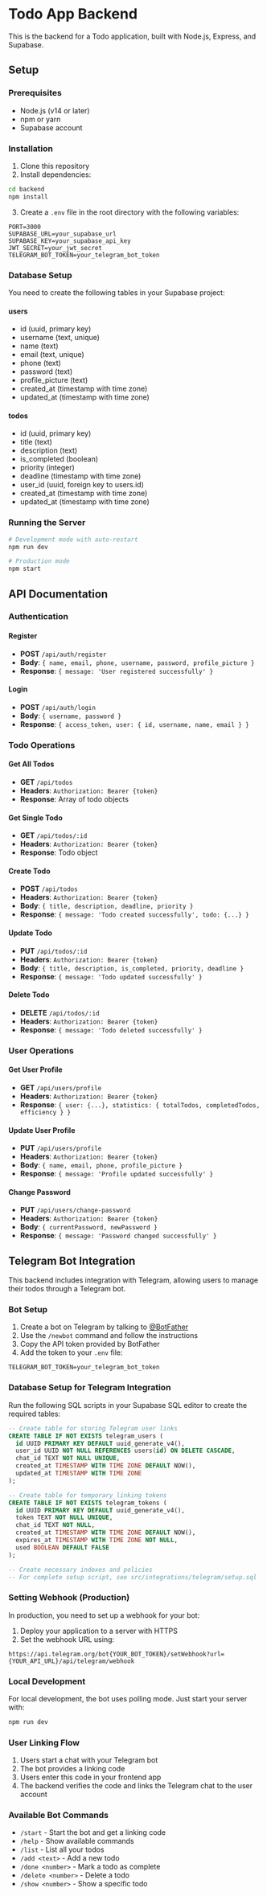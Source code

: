# Todo App Backend

This is the backend for a Todo application, built with Node.js, Express, and Supabase.

## Setup

### Prerequisites
- Node.js (v14 or later)
- npm or yarn
- Supabase account

### Installation
1. Clone this repository
2. Install dependencies:
```bash
cd backend
npm install
```

3. Create a `.env` file in the root directory with the following variables:
```
PORT=3000
SUPABASE_URL=your_supabase_url
SUPABASE_KEY=your_supabase_api_key
JWT_SECRET=your_jwt_secret
TELEGRAM_BOT_TOKEN=your_telegram_bot_token
```

### Database Setup
You need to create the following tables in your Supabase project:

#### users
- id (uuid, primary key)
- username (text, unique)
- name (text)
- email (text, unique)
- phone (text)
- password (text)
- profile_picture (text)
- created_at (timestamp with time zone)
- updated_at (timestamp with time zone)

#### todos
- id (uuid, primary key)
- title (text)
- description (text)
- is_completed (boolean)
- priority (integer)
- deadline (timestamp with time zone)
- user_id (uuid, foreign key to users.id)
- created_at (timestamp with time zone)
- updated_at (timestamp with time zone)

### Running the Server
```bash
# Development mode with auto-restart
npm run dev

# Production mode
npm start
```

## API Documentation

### Authentication

#### Register
- **POST** `/api/auth/register`
- **Body**: `{ name, email, phone, username, password, profile_picture }`
- **Response**: `{ message: 'User registered successfully' }`

#### Login
- **POST** `/api/auth/login`
- **Body**: `{ username, password }`
- **Response**: `{ access_token, user: { id, username, name, email } }`

### Todo Operations

#### Get All Todos
- **GET** `/api/todos`
- **Headers**: `Authorization: Bearer {token}`
- **Response**: Array of todo objects

#### Get Single Todo
- **GET** `/api/todos/:id`
- **Headers**: `Authorization: Bearer {token}`
- **Response**: Todo object

#### Create Todo
- **POST** `/api/todos`
- **Headers**: `Authorization: Bearer {token}`
- **Body**: `{ title, description, deadline, priority }`
- **Response**: `{ message: 'Todo created successfully', todo: {...} }`

#### Update Todo
- **PUT** `/api/todos/:id`
- **Headers**: `Authorization: Bearer {token}`
- **Body**: `{ title, description, is_completed, priority, deadline }`
- **Response**: `{ message: 'Todo updated successfully' }`

#### Delete Todo
- **DELETE** `/api/todos/:id`
- **Headers**: `Authorization: Bearer {token}`
- **Response**: `{ message: 'Todo deleted successfully' }`

### User Operations

#### Get User Profile
- **GET** `/api/users/profile`
- **Headers**: `Authorization: Bearer {token}`
- **Response**: `{ user: {...}, statistics: { totalTodos, completedTodos, efficiency } }`

#### Update User Profile
- **PUT** `/api/users/profile`
- **Headers**: `Authorization: Bearer {token}`
- **Body**: `{ name, email, phone, profile_picture }`
- **Response**: `{ message: 'Profile updated successfully' }`

#### Change Password
- **PUT** `/api/users/change-password`
- **Headers**: `Authorization: Bearer {token}`
- **Body**: `{ currentPassword, newPassword }`
- **Response**: `{ message: 'Password changed successfully' }`

## Telegram Bot Integration

This backend includes integration with Telegram, allowing users to manage their todos through a Telegram bot.

### Bot Setup

1. Create a bot on Telegram by talking to [@BotFather](https://t.me/botfather)
2. Use the `/newbot` command and follow the instructions
3. Copy the API token provided by BotFather
4. Add the token to your `.env` file:
```
TELEGRAM_BOT_TOKEN=your_telegram_bot_token
```

### Database Setup for Telegram Integration

Run the following SQL scripts in your Supabase SQL editor to create the required tables:

```sql
-- Create table for storing Telegram user links
CREATE TABLE IF NOT EXISTS telegram_users (
  id UUID PRIMARY KEY DEFAULT uuid_generate_v4(),
  user_id UUID NOT NULL REFERENCES users(id) ON DELETE CASCADE,
  chat_id TEXT NOT NULL UNIQUE,
  created_at TIMESTAMP WITH TIME ZONE DEFAULT NOW(),
  updated_at TIMESTAMP WITH TIME ZONE
);

-- Create table for temporary linking tokens
CREATE TABLE IF NOT EXISTS telegram_tokens (
  id UUID PRIMARY KEY DEFAULT uuid_generate_v4(),
  token TEXT NOT NULL UNIQUE,
  chat_id TEXT NOT NULL,
  created_at TIMESTAMP WITH TIME ZONE DEFAULT NOW(),
  expires_at TIMESTAMP WITH TIME ZONE NOT NULL,
  used BOOLEAN DEFAULT FALSE
);

-- Create necessary indexes and policies
-- For complete setup script, see src/integrations/telegram/setup.sql
```

### Setting Webhook (Production)

In production, you need to set up a webhook for your bot:

1. Deploy your application to a server with HTTPS
2. Set the webhook URL using:
```
https://api.telegram.org/bot{YOUR_BOT_TOKEN}/setWebhook?url={YOUR_API_URL}/api/telegram/webhook
```

### Local Development

For local development, the bot uses polling mode. Just start your server with:
```bash
npm run dev
```

### User Linking Flow

1. Users start a chat with your Telegram bot
2. The bot provides a linking code
3. Users enter this code in your frontend app
4. The backend verifies the code and links the Telegram chat to the user account

### Available Bot Commands

- `/start` - Start the bot and get a linking code
- `/help` - Show available commands
- `/list` - List all your todos
- `/add <text>` - Add a new todo
- `/done <number>` - Mark a todo as complete
- `/delete <number>` - Delete a todo
- `/show <number>` - Show a specific todo 